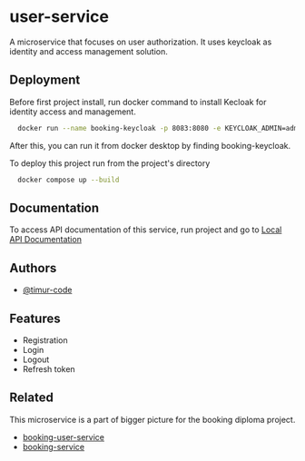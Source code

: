 
# user-service

A microservice that focuses on user authorization. It uses keycloak as identity and access management solution.

## Deployment

Before first project install, run docker command to install Kecloak for identity access and management.

```bash
  docker run --name booking-keycloak -p 8083:8080 -e KEYCLOAK_ADMIN=admin -e KEYCLOAK_ADMIN_PASSWORD=admin quay.io/keycloak/keycloak:18.0.1 start-dev
```

After this, you can run it from docker desktop by finding booking-keycloak.

To deploy this project run from the project's directory

```bash
  docker compose up --build
```


## Documentation

To access API documentation of this service, run project and go to [Local API Documentation](http://localhost:9000/swagger-ui/index.html)
## Authors

- [@timur-code](https://www.github.com/timur-code)


## Features

- Registration
- Login
- Logout
- Refresh token


## Related

This microservice is a part of bigger picture for the booking diploma project.

- [booking-user-service](https://github.com/timur-code/booking-user-service)
- [booking-service](https://github.com/timur-code/booking-service)
